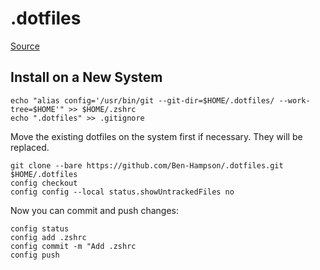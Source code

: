 # .dotfiles

[Source](https://www.atlassian.com/git/tutorials/dotfiles)

## Install on a New System
```
echo "alias config='/usr/bin/git --git-dir=$HOME/.dotfiles/ --work-tree=$HOME'" >> $HOME/.zshrc
echo ".dotfiles" >> .gitignore
```

Move the existing dotfiles on the system first if necessary. They will be replaced.

```
git clone --bare https://github.com/Ben-Hampson/.dotfiles.git $HOME/.dotfiles
config checkout
config config --local status.showUntrackedFiles no
```

Now you can commit and push changes:
```
config status
config add .zshrc
config commit -m "Add .zshrc
config push
```

